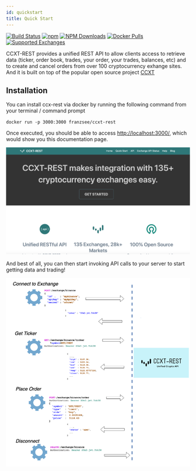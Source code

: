 ```yaml
---
id: quickstart
title: Quick Start
---
```


[![Build Status](https://travis-ci.org/franz-see/ccxt-rest.svg)](https://travis-ci.org/franz-see/ccxt-rest)
[![npm](https://img.shields.io/npm/v/ccxt-rest.svg)](https://npmjs.com/package/ccxt-rest)
[![NPM Downloads](https://img.shields.io/npm/dm/ccxt-rest.svg)](https://www.npmjs.com/package/ccxt-rest)
[![Docker Pulls](https://img.shields.io/docker/pulls/franzsee/ccxt-rest.svg)](https://img.shields.io/docker/pulls/franzsee/ccxt-rest.svgt)
[![Supported Exchanges](https://img.shields.io/badge/exchanges-135-blue.svg)](https://github.com/ccxt/ccxt/wiki/Exchange-Markets)

CCXT-REST provides a unified REST API to allow clients access to retrieve data (ticker, order book, trades, your order, your trades, balances, etc) and to create and cancel orders from over 100 cryptocurrency exhange sites. And it is built on top of the popular open source project [CCXT](https://github.com/ccxt/ccxt/)

## Installation

You can install ccx-rest via docker by running the following command from your terminal / command prompt 

```
docker run -p 3000:3000 franzsee/ccxt-rest
```

Once executed, you should be able to access [http://localhost:3000/](http://localhost:3000/), which would show you this documentation page.

![CCXT-REST Docu Page](/img/ccxt-rest-docs.png)

And best of all, you can then start invoking API calls to your server to start getting data and trading!

![CCXT-REST Overview](/img/ccxt-rest-overview.png)
